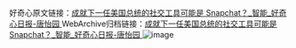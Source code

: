 好奇心原文链接：[成就下一任美国总统的社交工具可能是 Snapchat？_智能_好奇心日报-唐怡园 ](https://www.qdaily.com/articles/9762.html)
WebArchive归档链接：[成就下一任美国总统的社交工具可能是 Snapchat？_智能_好奇心日报-唐怡园 ](http://web.archive.org/web/20190623154907/https://www.qdaily.com/articles/9762.html)
![image](http://ww3.sinaimg.cn/large/007d5XDply1g3vgj5e03kj30u02ub7wh)